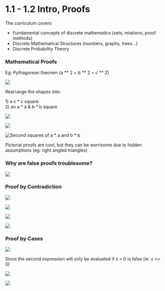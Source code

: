 # 1.1 - 1.2 Intro, Proofs

The curriculum covers

* Fundamental concepts of discrete mathematics \(sets, relations, proof methods\)
* Discrete Mathematical Structures \(numbers, graphs, trees...\)
* Discrete Probability Theory

### Mathematical Proofs

Eg: Pythagorean theorem \(a \*\* 2 + b \*\* 2 = c \*\* 2\)

![](../../../.gitbook/assets/image%20%2857%29.png)

Rearrange the shapes into:

1\)  a c \* c square  
2\) an a \* a & b \* b square

![](../../../.gitbook/assets/image%20%2852%29.png)

![](../../../.gitbook/assets/image%20%2849%29.png)

![Second squares of a \* a and b \* b](../../../.gitbook/assets/image%20%2840%29.png)

Pictorial proofs are cool, but they can be worrisome due to hidden assumptions \(eg: right angled triangles\)

### Why are false proofs troublesome?

![](../../../.gitbook/assets/image%20%2846%29.png)

### Proof by Contradiction

![](../../../.gitbook/assets/image%20%2844%29.png)

![](../../../.gitbook/assets/image%20%2838%29.png)

![](../../../.gitbook/assets/image%20%2845%29.png)

![](../../../.gitbook/assets/image%20%2836%29.png)

### Proof by Cases

![](../../../.gitbook/assets/image%20%2860%29.png)

Since the second expression will only be evaluated if x &gt; 0 is false \(ie: x &lt;= 0\)

![](../../../.gitbook/assets/image%20%2850%29.png)

![](../../../.gitbook/assets/image%20%2856%29.png)

